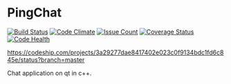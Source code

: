 # PingChat
[![Build Status](https://travis-ci.org/HoudayerPierre/PingChat.svg)](https://travis-ci.org/HoudayerPierre/PingChat)
[![Code Climate](https://codeclimate.com/github/HoudayerPierre/PingChat/badges/gpa.svg)](https://codeclimate.com/github/HoudayerPierre/PingChat)
[![Issue Count](https://codeclimate.com/github/HoudayerPierre/PingChat/badges/issue_count.svg)](https://codeclimate.com/github/HoudayerPierre/PingChat)
[![Coverage Status](https://coveralls.io/repos/HoudayerPierre/PingChat/badge.svg?branch=master&service=github)](https://coveralls.io/github/HoudayerPierre/PingChat?branch=master)
[![Code Health](https://landscape.io/github/HoudayerPierre/PingChat/master/landscape.svg?style=flat)](https://landscape.io/github/HoudayerPierre/PingChat/master)

https://codeship.com/projects/3a29277dae8417402e023c0f9134bdc1fd6c845e/status?branch=master

Chat application on qt in c++.
